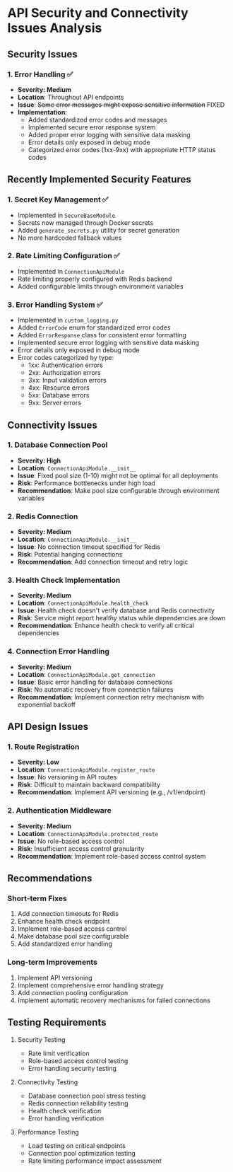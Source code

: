 # API Security and Connectivity Issues Analysis

## Security Issues

### 1. Error Handling ✅
- **Severity: Medium**
- **Location**: Throughout API endpoints
- **Issue**: ~~Some error messages might expose sensitive information~~ FIXED
- **Implementation**:
  - Added standardized error codes and messages
  - Implemented secure error response system
  - Added proper error logging with sensitive data masking
  - Error details only exposed in debug mode
  - Categorized error codes (1xx-9xx) with appropriate HTTP status codes

## Recently Implemented Security Features

### 1. Secret Key Management ✅
- Implemented in `SecureBaseModule`
- Secrets now managed through Docker secrets
- Added `generate_secrets.py` utility for secret generation
- No more hardcoded fallback values

### 2. Rate Limiting Configuration ✅
- Implemented in `ConnectionApiModule`
- Rate limiting properly configured with Redis backend
- Added configurable limits through environment variables

### 3. Error Handling System ✅
- Implemented in `custom_logging.py`
- Added `ErrorCode` enum for standardized error codes
- Added `ErrorResponse` class for consistent error formatting
- Implemented secure error logging with sensitive data masking
- Error details only exposed in debug mode
- Error codes categorized by type:
  - 1xx: Authentication errors
  - 2xx: Authorization errors
  - 3xx: Input validation errors
  - 4xx: Resource errors
  - 5xx: Database errors
  - 9xx: Server errors

## Connectivity Issues

### 1. Database Connection Pool
- **Severity: High**
- **Location**: `ConnectionApiModule.__init__`
- **Issue**: Fixed pool size (1-10) might not be optimal for all deployments
- **Risk**: Performance bottlenecks under high load
- **Recommendation**: Make pool size configurable through environment variables

### 2. Redis Connection
- **Severity: Medium**
- **Location**: `ConnectionApiModule.__init__`
- **Issue**: No connection timeout specified for Redis
- **Risk**: Potential hanging connections
- **Recommendation**: Add connection timeout and retry logic

### 3. Health Check Implementation
- **Severity: Medium**
- **Location**: `ConnectionApiModule.health_check`
- **Issue**: Health check doesn't verify database and Redis connectivity
- **Risk**: Service might report healthy status while dependencies are down
- **Recommendation**: Enhance health check to verify all critical dependencies

### 4. Connection Error Handling
- **Severity: Medium**
- **Location**: `ConnectionApiModule.get_connection`
- **Issue**: Basic error handling for database connections
- **Risk**: No automatic recovery from connection failures
- **Recommendation**: Implement connection retry mechanism with exponential backoff

## API Design Issues

### 1. Route Registration
- **Severity: Low**
- **Location**: `ConnectionApiModule.register_route`
- **Issue**: No versioning in API routes
- **Risk**: Difficult to maintain backward compatibility
- **Recommendation**: Implement API versioning (e.g., /v1/endpoint)

### 2. Authentication Middleware
- **Severity: Medium**
- **Location**: `ConnectionApiModule.protected_route`
- **Issue**: No role-based access control
- **Risk**: Insufficient access control granularity
- **Recommendation**: Implement role-based access control system

## Recommendations

### Short-term Fixes
1. Add connection timeouts for Redis
2. Enhance health check endpoint
3. Implement role-based access control
4. Make database pool size configurable
5. Add standardized error handling

### Long-term Improvements
1. Implement API versioning
2. Implement comprehensive error handling strategy
3. Add connection pooling configuration
4. Implement automatic recovery mechanisms for failed connections

## Testing Requirements

1. Security Testing
   - Rate limit verification
   - Role-based access control testing
   - Error handling security testing

2. Connectivity Testing
   - Database connection pool stress testing
   - Redis connection reliability testing
   - Health check verification
   - Error handling verification

3. Performance Testing
   - Load testing on critical endpoints
   - Connection pool optimization testing
   - Rate limiting performance impact assessment 